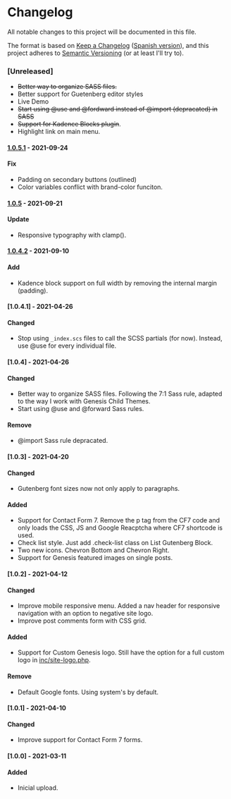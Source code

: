 # Changelog
All notable changes to this project will be documented in this file.

The format is based on [Keep a Changelog](https://keepachangelog.com/en/1.0.0/) ([Spanish version](https://keepachangelog.com/es-ES/1.0.0/)),
and this project adheres to [Semantic Versioning](https://semver.org/spec/v2.0.0.html) (or at least I'll try to).

### [Unreleased]
- ~~Better way to organize SASS files.~~
- Better support for Guetenberg editor styles
- Live Demo
- ~~Start using @use and @fordward instead of @import (depracated) in SASS~~
- ~~Support for Kadence Blocks plugin~~.
- Highlight link on main menu.

#### [1.0.5.1](https://github.com/LuisColome/the-dock/releases/tag/v1.0.5.1) - 2021-09-24
#### Fix
- Padding on secondary buttons (outlined)
- Color variables conflict with brand-color funciton.

#### [1.0.5](https://github.com/LuisColome/the-dock/releases/tag/v1.0.5) - 2021-09-21
#### Update
- Responsive typography with clamp().

#### [1.0.4.2](https://github.com/LuisColome/the-dock/releases/tag/v1.0.4.2) - 2021-09-10
#### Add
- Kadence block support on full width by removing the internal margin (padding).

#### [1.0.4.1] - 2021-04-26
#### Changed
- Stop using `_index.scs` files to call the SCSS partials (for now). Instead, use @use for every individual file. 

#### [1.0.4] - 2021-04-26
#### Changed
- Better way to organize SASS files. Following the 7:1 Sass rule, adapted to the way I work with Genesis Child Themes. 
- Start using @use and @forward Sass rules.
#### Remove
- @import Sass rule depracated.

#### [1.0.3] - 2021-04-20
#### Changed
- Gutenberg font sizes now not only apply to paragraphs.
#### Added
- Support for Contact Form 7. Remove the p tag from the CF7 code and only loads the CSS, JS and Google Reacptcha where CF7 shortcode is used.
- Check list style. Just add .check-list class on List Gutenberg Block.
- Two new icons. Chevron Bottom and Chevron Right.
- Support for Genesis featured images on single posts. 

#### [1.0.2] - 2021-04-12
#### Changed
- Improve mobile responsive menu. Added a nav header for responsive navigation with an option to negative site logo.
- Improve post comments form with CSS grid.
#### Added
- Support for Custom Genesis logo. Still have the option for a full custom logo in [inc/site-logo.php](./inc/site-logo.php).
#### Remove
- Default Google fonts. Using system's by default.  

#### [1.0.1] - 2021-04-10
#### Changed
- Improve support for Contact Form 7 forms.

#### [1.0.0] - 2021-03-11
#### Added
- Inicial upload.